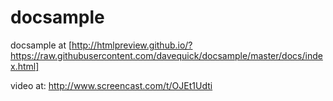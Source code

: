 docsample
=========

docsample at [http://htmlpreview.github.io/?https://raw.githubusercontent.com/davequick/docsample/master/docs/index.html]

video at: http://www.screencast.com/t/OJEt1Udti
